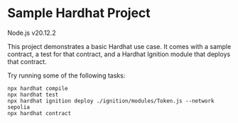 # Sample Hardhat Project

Node.js v20.12.2


This project demonstrates a basic Hardhat use case. It comes with a sample contract, a test for that contract, and a Hardhat Ignition module that deploys that contract.

Try running some of the following tasks:

```shell
npx hardhat compile
npx hardhat test
npx hardhat ignition deploy ./ignition/modules/Token.js --network sepolia
npx hardhat contract
```

